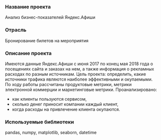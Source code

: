 ### Название проекта
Анализ бизнес-показателей Яндекс.Афиши

### Отрасль
Бронирование билетов на мероприятия

### Описание проекта
Имеются данные Яндекс.Афиши с июня 2017 по конец мая 2018 года о посещениях сайта и заказах на нем, а также информация о рекламных расходах по разным источникам.
Цель проекта: определить, какие источники трафика являются наиболее эффективными и окупаемыми.
По ходу работы рассчитаны продуктовые метрики, метрики электронной коммерции и маркетинговые метрики. 
Проанализировано:
- как клиенты пользуются сервисом,
- сколько денег приносит компании каждый клиент,
- когда расходы на привлечение клиента окупаются.

### Используемые библиотеки
pandas, numpy, matplotlib, seaborn, datetime
